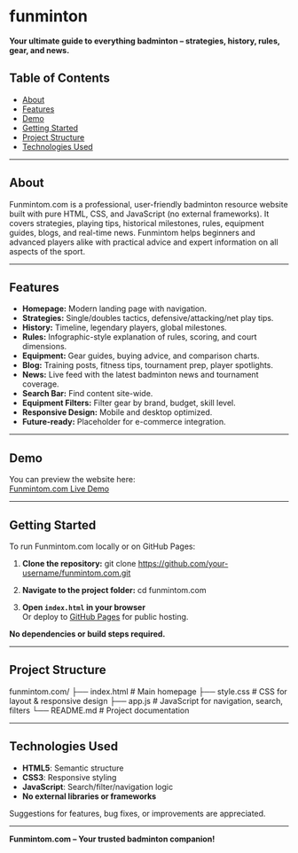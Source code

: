# funminton

**Your ultimate guide to everything badminton – strategies, history, rules, gear, and news.**

## Table of Contents
- [About](#about)
- [Features](#features)
- [Demo](#demo)
- [Getting Started](#getting-started)
- [Project Structure](#project-structure)
- [Technologies Used](#technologies-used)

---

## About

Funmintom.com is a professional, user-friendly badminton resource website built with pure HTML, CSS, and JavaScript (no external frameworks). It covers strategies, playing tips, historical milestones, rules, equipment guides, blogs, and real-time news. Funmintom helps beginners and advanced players alike with practical advice and expert information on all aspects of the sport.

---

## Features

- **Homepage:** Modern landing page with navigation.
- **Strategies:** Single/doubles tactics, defensive/attacking/net play tips.
- **History:** Timeline, legendary players, global milestones.
- **Rules:** Infographic-style explanation of rules, scoring, and court dimensions.
- **Equipment:** Gear guides, buying advice, and comparison charts.
- **Blog:** Training posts, fitness tips, tournament prep, player spotlights.
- **News:** Live feed with the latest badminton news and tournament coverage.
- **Search Bar:** Find content site-wide.
- **Equipment Filters:** Filter gear by brand, budget, skill level.
- **Responsive Design:** Mobile and desktop optimized.
- **Future-ready:** Placeholder for e-commerce integration.

---

## Demo

You can preview the website here:  
[Funmintom.com Live Demo](https://dhirahlawat-ai.github.io/funminton/)

---

## Getting Started

To run Funmintom.com locally or on GitHub Pages:

1. **Clone the repository:**
git clone https://github.com/your-username/funmintom.com.git

2. **Navigate to the project folder:**
cd funmintom.com

3. **Open `index.html` in your browser**  
Or deploy to [GitHub Pages](https://pages.github.com/) for public hosting.

**No dependencies or build steps required.**

---

## Project Structure

funmintom.com/
├── index.html # Main homepage
├── style.css # CSS for layout & responsive design
├── app.js # JavaScript for navigation, search, filters
└── README.md # Project documentation


---

## Technologies Used

- **HTML5**: Semantic structure
- **CSS3**: Responsive styling
- **JavaScript**: Search/filter/navigation logic
- **No external libraries or frameworks**


Suggestions for features, bug fixes, or improvements are appreciated.

---

**Funmintom.com – Your trusted badminton companion!**

